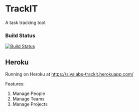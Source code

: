 # TrackIT

A task tracking tool.

### Build Status

[![Build Status](https://travis-ci.org/sivaprasadreddy/TrackIT.svg?branch=master)](https://travis-ci.org/sivaprasadreddy/TrackIT)

## Heroku
Running on Heroku at https://sivalabs-trackit.herokuapp.com/

Features:

1. Manage People
2. Manage Teams
3. Manage Projects